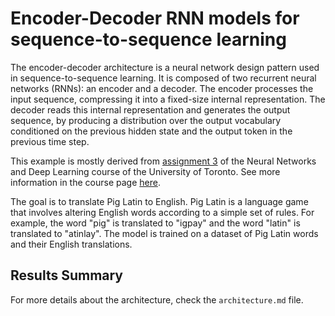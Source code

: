 # Encoder-Decoder RNN models for sequence-to-sequence learning

The encoder-decoder architecture is a neural network design pattern used in sequence-to-sequence learning. It is composed of two recurrent neural networks (RNNs): an encoder and a decoder. The encoder processes the input sequence, compressing it into a fixed-size internal representation. The decoder reads this internal representation and generates the output sequence, by producing a distribution over the output vocabulary conditioned on the previous hidden state and the output token in the previous time step.

This example is mostly derived from [assignment 3](http://www.cs.toronto.edu/~rgrosse/courses/csc421_2019/assignments/assignment3.pdf) of the Neural Networks and Deep Learning course of the University of Toronto. See more information in the course page [here](http://www.cs.toronto.edu/~rgrosse/courses/csc421_2019/).

The goal is to translate Pig Latin to English. Pig Latin is a language game that involves altering English words according to a simple set of rules. For example, the word "pig" is translated to "igpay" and the word "latin" is translated to "atinlay". The model is trained on a dataset of Pig Latin words and their English translations.

## Results Summary

For more details about the architecture, check the `architecture.md` file.
